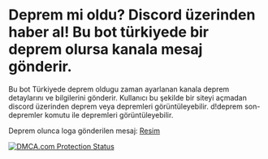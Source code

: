 # Deprem mi oldu? Discord üzerinden haber al! Bu bot türkiyede bir deprem olursa kanala mesaj gönderir.

Bu bot Türkiyede deprem oldugu zaman ayarlanan kanala deprem detaylarını ve bilgilerini gönderir. Kullanıcı bu şekilde bir siteyi açmadan discord üzerinden deprem veya depremleri görüntüleyebilir. d!deprem son-depremler komutu ile depremleri görüntüleyebilir.

Deprem olunca loga gönderilen mesaj:
[Resim](https://cdn.discordapp.com/attachments/1000082233492775003/1000369460210847835/unknown.png)

<a href="//www.dmca.com/Protection/Status.aspx?ID=41cb7b3a-6945-469b-b12c-3d81cd89f9fa" title="DMCA.com Protection Status" class="dmca-badge"> <img src ="https://images.dmca.com/Badges/dmca-badge-w150-5x1-02.png?ID=41cb7b3a-6945-469b-b12c-3d81cd89f9fa"  alt="DMCA.com Protection Status" /></a>  <script src="https://images.dmca.com/Badges/DMCABadgeHelper.min.js"> </script>
